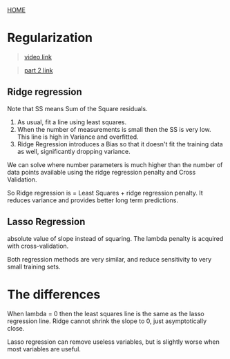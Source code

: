 [HOME](README.md)

# Regularization
> [video link](https://www.youtube.com/watch?v=Q81RR3yKn30)

> [part 2 link](https://www.youtube.com/watch?v=NGf0voTMlcs)

## Ridge regression
Note that SS  means Sum of the Square residuals.

1. As usual, fit a line using least squares.
2. When the number of measurements is small then the SS is very low. This line is high in Variance and overfitted.
3. Ridge Regression introduces a Bias so that it doesn't fit the training data as well, significantly dropping variance.

We can solve where number parameters is much higher than the number of data points available using the ridge regression penalty and Cross Validation.

So Ridge regression is = Least Squares + ridge regression penalty. It reduces variance and provides better long term predictions.

## Lasso Regression
absolute value of slope instead of squaring. The lambda penalty is
acquired with cross-validation.

Both regression methods are very similar, and reduce sensitivity
to very small training sets.

# The differences
When lambda = 0 then the least squares line is the same as the lasso
regression line. Ridge cannot shrink the slope to 0, just
asymptotically close.

Lasso regression can remove useless variables, but is slightly worse
when most variables are useful.

